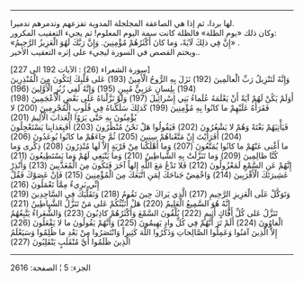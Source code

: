------------------------------------------------------------------------

لها بردا، ثم إذا هي الصاعقة المجلجلة المدوية تفزعهم وتدمرهم تدميرا.  
وكان ذلك «يوم الظلة» فالظلة كانت سمة اليوم المعلوم! ثم يجيء التعقيب
المكرور:  
«إِنَّ فِي ذلِكَ لَآيَةً، وَما كانَ أَكْثَرُهُمْ مُؤْمِنِينَ. وَإِنَّ رَبَّكَ لَهُوَ الْعَزِيزُ الرَّحِيمُ» .  
ويختم القصص في السورة ليجيء على إثره التعقيب الأخير..  
  
\[سورة الشعراء (26) : الآيات 192 الى 227\]  
وَإِنَّهُ لَتَنْزِيلُ رَبِّ الْعالَمِينَ (192) نَزَلَ بِهِ الرُّوحُ الْأَمِينُ (193) عَلى قَلْبِكَ لِتَكُونَ
مِنَ الْمُنْذِرِينَ (194) بِلِسانٍ عَرَبِيٍّ مُبِينٍ (195) وَإِنَّهُ لَفِي زُبُرِ الْأَوَّلِينَ (196)  
أَوَلَمْ يَكُنْ لَهُمْ آيَةً أَنْ يَعْلَمَهُ عُلَماءُ بَنِي إِسْرائِيلَ (197) وَلَوْ نَزَّلْناهُ عَلى بَعْضِ
الْأَعْجَمِينَ (198) فَقَرَأَهُ عَلَيْهِمْ ما كانُوا بِهِ مُؤْمِنِينَ (199) كَذلِكَ سَلَكْناهُ فِي قُلُوبِ
الْمُجْرِمِينَ (200) لا يُؤْمِنُونَ بِهِ حَتَّى يَرَوُا الْعَذابَ الْأَلِيمَ (201)  
فَيَأْتِيَهُمْ بَغْتَةً وَهُمْ لا يَشْعُرُونَ (202) فَيَقُولُوا هَلْ نَحْنُ مُنْظَرُونَ (203) أَفَبِعَذابِنا
يَسْتَعْجِلُونَ (204) أَفَرَأَيْتَ إِنْ مَتَّعْناهُمْ سِنِينَ (205) ثُمَّ جاءَهُمْ ما كانُوا يُوعَدُونَ
(206)  
ما أَغْنى عَنْهُمْ ما كانُوا يُمَتَّعُونَ (207) وَما أَهْلَكْنا مِنْ قَرْيَةٍ إِلاَّ لَها مُنْذِرُونَ
(208) ذِكْرى وَما كُنَّا ظالِمِينَ (209) وَما تَنَزَّلَتْ بِهِ الشَّياطِينُ (210) وَما يَنْبَغِي
لَهُمْ وَما يَسْتَطِيعُونَ (211)  
إِنَّهُمْ عَنِ السَّمْعِ لَمَعْزُولُونَ (212) فَلا تَدْعُ مَعَ اللَّهِ إِلهاً آخَرَ فَتَكُونَ مِنَ الْمُعَذَّبِينَ
(213) وَأَنْذِرْ عَشِيرَتَكَ الْأَقْرَبِينَ (214) وَاخْفِضْ جَناحَكَ لِمَنِ اتَّبَعَكَ مِنَ الْمُؤْمِنِينَ
(215) فَإِنْ عَصَوْكَ فَقُلْ إِنِّي بَرِيءٌ مِمَّا تَعْمَلُونَ (216)  
وَتَوَكَّلْ عَلَى الْعَزِيزِ الرَّحِيمِ (217) الَّذِي يَراكَ حِينَ تَقُومُ (218) وَتَقَلُّبَكَ فِي
السَّاجِدِينَ (219) إِنَّهُ هُوَ السَّمِيعُ الْعَلِيمُ (220) هَلْ أُنَبِّئُكُمْ عَلى مَنْ تَنَزَّلُ الشَّياطِينُ
(221)  
تَنَزَّلُ عَلى كُلِّ أَفَّاكٍ أَثِيمٍ (222) يُلْقُونَ السَّمْعَ وَأَكْثَرُهُمْ كاذِبُونَ (223) وَالشُّعَراءُ
يَتَّبِعُهُمُ الْغاوُونَ (224) أَلَمْ تَرَ أَنَّهُمْ فِي كُلِّ وادٍ يَهِيمُونَ (225) وَأَنَّهُمْ يَقُولُونَ ما
لا يَفْعَلُونَ (226)  
إِلاَّ الَّذِينَ آمَنُوا وَعَمِلُوا الصَّالِحاتِ وَذَكَرُوا اللَّهَ كَثِيراً وَانْتَصَرُوا مِنْ بَعْدِ ما
ظُلِمُوا وَسَيَعْلَمُ الَّذِينَ ظَلَمُوا أَيَّ مُنْقَلَبٍ يَنْقَلِبُونَ (227)

------------------------------------------------------------------------

الجزء: 5 ¦ الصفحة: 2616
